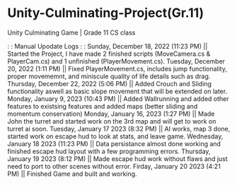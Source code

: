 # Unity-Culminating-Project(Gr.11)
Unity Culminating Game | Grade 11 CS class 

: : Manual Upodate Logs : :
Sunday, December 18, 2022 (11:23 PM) || Started the Project, I have made 2 finished scripts (MoveCamera.cs & PlayerCam.cs) and 1 unfinished (PlayerMovement.cs).
Tuesday, December 20, 2022 (1:11 PM) || Fixed PlayerMovement.cs, includes jump functionality, proper movememnt, and miniscule quality of life details such as drag.
Thursday, December 22, 2022 (5:06 PM) || Added Crouch and Sliding functionality aswell as basic slope movement that will be extended on later.
Monday, January 9, 2023 (10:43 PM) || Added Wallrunning and added other features to existsing features and added maps (better sliding and momentum conservation)
Monday, January 16, 2023 (1:27 PM) || Made John the turret and started work on the 3rd map and will get to work on turret ai soon.
Tuesday, January 17 2023 (8:32 PM) || AI works, map 3 done, started work on escape hud to look at stats, and leave game.
Wednesday, January 18 2023 (11:23 PM) || Data persistance almost done working and finished escape hud layout with a few programming errors.
Thursday, January 19 2023 (8:12 PM) || Made escape hud work without flaws and just need to port to other scenes without error.
Firday, January 20 2023 (4:21 PM) || Finished Game and built and working.

